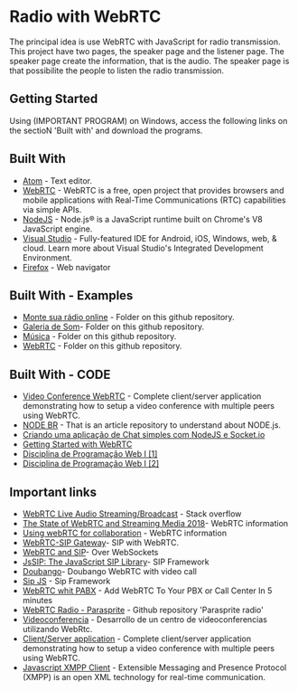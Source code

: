 # Radio with WebRTC

The principal idea is use WebRTC with JavaScript for radio transmission.
This project have two pages, the speaker page and the listener page.
The speaker page create the information, that is the audio. The speaker page is that possibilite the people to listen the radio transmission.

## Getting Started

Using (IMPORTANT PROGRAM) on Windows, access the following links on the sectioN 'Built with' and download the programs.

## Built With
* [Atom](https://atom.io/) - Text editor.
* [WebRTC](https://webrtc.org/native-code/development/) - WebRTC is a free, open project that provides browsers and mobile applications with Real-Time Communications (RTC) capabilities via simple APIs.
* [NodeJS](https://nodejs.org/en/download/) - Node.js® is a JavaScript runtime built on Chrome's V8 JavaScript engine.
* [Visual Studio](https://www.visualstudio.com/downloads/) - Fully-featured IDE for Android, iOS, Windows, web, & cloud. Learn more about Visual Studio's Integrated Development Environment.
* [Firefox](https://www.mozilla.org/pt-BR/firefox/new/) - Web navigator

## Built With - Examples
* [Monte sua rádio online](https://www.scriptbrasil.com.br/download/codigo/7294/?download=1) - Folder on this github repository.
* [Galeria de Som](https://www.scriptbrasil.com.br/download/codigo/7297/)- Folder on this github repository.
* [Música](https://www.scriptbrasil.com.br/download/codigo/6048/) - Folder on this github repository.
* [WebRTC](https://www.scriptbrasil.com.br/download/codigo/5132/) - Folder on this github repository.

## Built With - CODE
* [Video Conference WebRTC](https://github.com/lucaslouca/video-conference-webrtc) - Complete client/server application demonstrating how to setup a video conference with multiple peers using WebRTC.
* [NODE BR](http://nodebr.com/) - That is an article repository to understand about NODE.js.
* [Criando uma aplicação de Chat simples com NodeJS e Socket.io ](https://tableless.com.br/criando-uma-aplicacao-de-chat-simples-com-nodejs-e-socket-io/)
* [Getting Started with WebRTC](https://www.html5rocks.com/en/tutorials/webrtc/basics/)
* [Disciplina de Programação Web I [1]](http://hdam.pro.br/ti-prw1.html#mostra)
* [Disciplina de Programação Web I [2]](http://hdam.pro.br/ti-prw2.html#mostra)

## Important links
* [WebRTC Live Audio Streaming/Broadcast](https://stackoverflow.com/questions/14507542/webrtc-live-audio-streaming-broadcast) - Stack overflow
* [The State of WebRTC and Streaming Media 2018](http://www.streamingmedia.com/Articles/ReadArticle.aspx?ArticleID=124068&PageNum=2)- WebRTC information
* [Using webRTC for collaboration](https://www.modulis.com/blog/using-webrtc-for-collaboration/) - WebRTC information
* [WebRTC-SIP Gateway](https://www.mizu-voip.com/Portals/0/Files/doc_webrtc_sip_gw/index.html#How%20It%20Works)- SIP with WebRTC.
* [WebRTC and SIP](https://www.resiprocate.org/WebRTC_and_SIP_Over_WebSockets)- Over WebSockets
* [JsSIP: The JavaScript SIP Library](http://www.jssip.net/)- SIP Framework
* [Doubango](https://www.doubango.org/sipml5/)- Doubango WebRTC with video call
* [Sip JS](https://sipjs.com/) - Sip Framework
* [WebRTC whit PABX](https://www.twilio.com/blog/2015/03/add-webrtc-to-your-pbx-or-call-center-in-5-minutes.html) - Add WebRTC To Your PBX or Call Center In 5 minutes
* [WebRTC Radio - Parasprite](https://github.com/daniel-j/parasprite-radio) - Github repository 'Parasprite radio'
* [Videoconferencia](https://github.com/manublanco/Centro-de-Videoconferencias) - Desarrollo de un centro de videoconferencias utilizando WebRtc.
* [Client/Server application](https://github.com/lucaslouca/video-conference-webrtc) - Complete client/server application demonstrating how to setup a video conference with multiple peers using WebRTC.
* [Javascript XMPP Client](https://www.jsxc.org/) - Extensible Messaging and Presence Protocol (XMPP) is an open XML technology for real-time communication.
